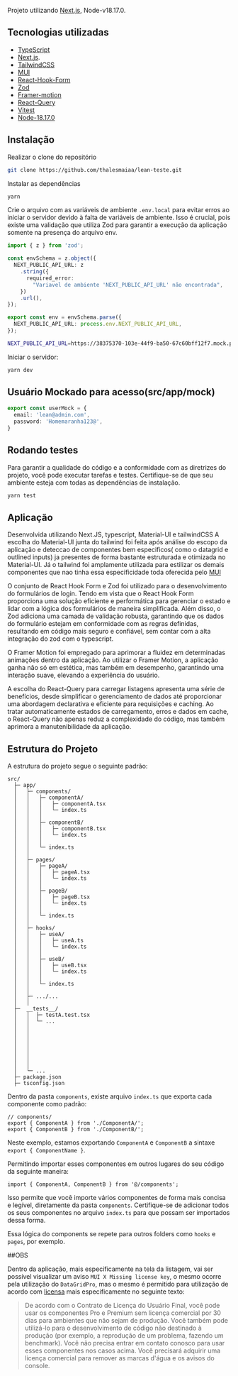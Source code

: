 Projeto utilizando [Next.js](https://nextjs.org/), Node-v18.17.0.

## Tecnologias utilizadas

- [TypeScript](https://www.typescriptlang.org/)
- [Next.js](https://nextjs.org/).
- [TailwindCSS](https://tailwindcss.com/)
- [MUI](https://mui.com/)
- [React-Hook-Form](https://react-hook-form.com/)
- [Zod](https://zod.dev/)
- [Framer-motion](https://www.framer.com/motion/)
- [React-Query](https://tanstack.com/query/latest/docs/react/overview)
- [Vitest](https://vitest.dev/)
- [Node-18.17.0](https://nodejs.org/en)

## Instalação

Realizar o clone do repositório

```bash
git clone https://github.com/thalesmaiaa/lean-teste.git
```

Instalar as dependências

```bash
yarn
```

Crie o arquivo com as variáveis de ambiente `.env.local` para evitar erros ao iniciar o servidor devido à falta de variáveis de ambiente. Isso é crucial, pois existe uma validação que utiliza Zod para garantir a execução da aplicação somente na presença do arquivo env.

```ts
import { z } from 'zod';

const envSchema = z.object({
  NEXT_PUBLIC_API_URL: z
    .string({
      required_error:
        "Variavel de ambiente 'NEXT_PUBLIC_API_URL' não encontrada",
    })
    .url(),
});

export const env = envSchema.parse({
  NEXT_PUBLIC_API_URL: process.env.NEXT_PUBLIC_API_URL,
});
```

```bash
NEXT_PUBLIC_API_URL=https://38375370-103e-44f9-ba50-67c60bff12f7.mock.pstmn.io/
```

Iniciar o servidor:

```bash
yarn dev
```

## Usuário Mockado para acesso(src/app/mock)
```ts
export const userMock = {
  email: 'lean@admin.com',
  password: 'Homemaranha123@',
}

```

## Rodando testes

Para garantir a qualidade do código e a conformidade com as diretrizes do projeto, você pode executar tarefas e testes. Certifique-se de que seu ambiente esteja com todas as dependências de instalação.

```bash
yarn test
```

## Aplicação

Desenvolvida utilizando Next.JS, typescript, Material-UI e tailwindCSS
A escolha do Material-UI junta do tailwind foi feita após análise do escopo da aplicação
e deteccao de componentes bem especificos( como o datagrid e outlined inputs) ja presentes de forma bastante estruturada e otimizada no Material-UI. Já o tailwind foi amplamente utilizada para estilizar os demais componentes que nao tinha essa especificidade toda oferecida pelo [MUI](https://mui.com/)

O conjunto de React Hook Form e Zod foi utilizado para o desenvolvimento do formulários de login. Tendo em vista que o React Hook Form proporciona uma solução eficiente e performática para gerenciar o estado e lidar com a lógica dos formulários de maneira simplificada. Além disso, o Zod adiciona uma camada de validação robusta, garantindo que os dados do formulário estejam em conformidade com as regras definidas, resultando em código mais seguro e confiável, sem contar com a alta integração do zod com o typescript.

O Framer Motion foi empregado para aprimorar a fluidez em determinadas animações dentro da aplicação. Ao utilizar o Framer Motion, a aplicação ganha não só em estética, mas também em desempenho, garantindo uma interação suave, elevando a experiência do usuário.

A escolha do React-Query para carregar listagens apresenta uma série de benefícios, desde simplificar o gerenciamento de dados até proporcionar uma abordagem declarativa e eficiente para requisições e caching. Ao tratar automaticamente estados de carregamento, erros e dados em cache, o React-Query não apenas reduz a complexidade do código, mas também aprimora a manutenibilidade da aplicação.

## Estrutura do Projeto

A estrutura do projeto segue o seguinte padrão:

```
src/
  ├─ app/
  │   ├─ components/
  │   │   ├─ componentA/
  │   │   │   ├─ componentA.tsx
  │   │   │   └─ index.ts
  │   │   │
  │   │   ├─ componentB/
  │   │   │   ├─ componentB.tsx
  │   │   │   └─ index.ts
  │   │   │
  │   │   └─ index.ts
  │   │
  │   ├─ pages/
  │   │   ├─ pageA/
  │   │   │   ├─ pageA.tsx
  │   │   │   └─ index.ts
  │   │   │
  │   │   ├─ pageB/
  │   │   │   ├─ pageB.tsx
  │   │   │   └─ index.ts
  │   │   │
  │   │   └─ index.ts
  │   │
  │   ├─ hooks/
  │   │   ├─ useA/
  │   │   │   ├─ useA.ts
  │   │   │   └─ index.ts
  │   │   │
  │   │   ├─ useB/
  │   │   │   ├─ useB.tsx
  │   │   │   └─ index.ts
  │   │   │
  │   │   └─ index.ts
  │   │
  │   ├─ .../...
  │   │
  ├─  __tests__/
  │   │  ├─ testA.test.tsx
  │   │  └─ ...
  │   │
  │   │
  │   │
  │   │
  │   │
  │   │
  │   │
  │   └─ ...
  ├─ package.json
  ├─ tsconfig.json
```

Dentro da pasta `components`, existe arquivo `index.ts` que exporta cada componente como padrão:

```tsx
// components/
export { ComponentA } from './ComponentA/';
export { ComponentB } from './ComponentB/';
```

Neste exemplo, estamos exportando `ComponentA` e `ComponentB` a sintaxe `export { ComponentName }`.

Permitindo importar esses componentes em outros lugares do seu código da seguinte maneira:

```tsx
import { ComponentA, ComponentB } from '@/components';
```

Isso permite que você importe vários componentes de forma mais concisa e legível, diretamente da pasta `components`. Certifique-se de adicionar todos os seus componentes no arquivo `index.ts` para que possam ser importados dessa forma.

Essa lógica do components se repete para outros folders como `hooks` e `pages`, por exemplo.

##OBS

Dentro da aplicação, mais especificamente na tela da listagem, vai ser possível visualizar um aviso `MUI X Missing license key`, o mesmo ocorre pela utilização do `DataGridPro`, mas o mesmo é permitido para utilização de acordo com [licensa](https://mui.com/x/introduction/licensing/#evaluation-trial-licenses) mais especificamente no seguinte texto:

>De acordo com o Contrato de Licença do Usuário Final, você pode usar os componentes Pro e Premium sem licença comercial por 30 dias para ambientes que não sejam de produção. Você também pode utilizá-lo para o desenvolvimento de código não destinado à produção (por exemplo, a reprodução de um problema, fazendo um benchmark).
Você não precisa entrar em contato conosco para usar esses componentes nos casos acima. Você precisará adquirir uma licença comercial para remover as marcas d'água e os avisos do console.

